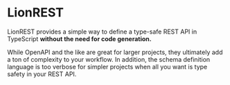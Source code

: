 # LionREST

LionREST provides a simple way to define a type-safe REST API in TypeScript **without the need for code generation.**

While OpenAPI and the like are great for larger projects, they ultimately add a ton of complexity to your workflow. In addition, the schema definition language is too verbose for simpler projects when all you want is type safety in your REST API.
